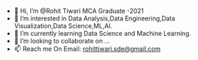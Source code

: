 - 👋 Hi, I’m @Rohit Tiwari MCA Graduate -2021
- 👀 I’m interested in Data Analysis,Data Engineering,Data Visualization,Data Science,ML,AI.
- 🌱 I’m currently learning Data Science and Machine Learning.
- 💞️ I’m looking to collaborate on ...
- 📫 Reach me On Email: rohittiwari.sde@gmail.com

<!---
Rohit-Tiwari-97/Rohit-Tiwari-97 is a ✨ special ✨ repository because its `README.md` (this file) appears on your GitHub profile.
You can click the Preview link to take a look at your changes.
--->
